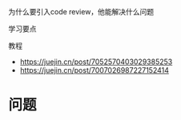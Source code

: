 为什么要引入code review，他能解决什么问题

学习要点

教程

- https://juejin.cn/post/7052570403029385253
- https://juejin.cn/post/7007026987227152414

# 问题